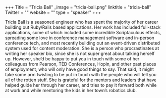 +++
Title = "Tricia Ball"
_image = "tricia-ball.png"
linktitle = "tricia-ball"
Twitter = ""
website = ""
type = "speaker"
+++

Tricia Ball is a seasoned engineer who has spent the majority of her career building out Ruby/Rails based applications. Her work has included full-stack applications, some of which included some incredible Scriptaculous effects, spreading some love in conference management software and in-person conference tech, and most recently building out an event-driven distributed system used for content moderation. She is a person who procrastinates at writing her speaker bio, since she is not super great about talking herself up. However, she’d be happy to put you in touch with some of her colleagues from Pearson, TED Conferences, Hopin, and other past places of employment, who will only have good things to say. That said, it might take some arm twisting to be put in touch with the people who will tell you all of the rotten stuff. She is grateful for the mentors and leaders that have helped guide her through her career, and tries to pay it forward both while at work and while mentoring the kids in her town’s robotics club.
